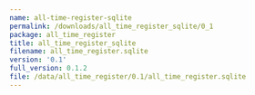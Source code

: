 ```yaml
---
name: all-time-register-sqlite
permalink: /downloads/all_time_register_sqlite/0_1
package: all_time_register
title: all_time_register_sqlite
filename: all_time_register.sqlite
version: '0.1'
full_version: 0.1.2
file: /data/all_time_register/0.1/all_time_register.sqlite
---
```

